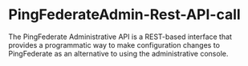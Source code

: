 # PingFederateAdmin-Rest-API-call
The PingFederate Administrative API is a REST-based interface that provides a programmatic way to make configuration changes to PingFederate as an alternative to using the administrative console.
